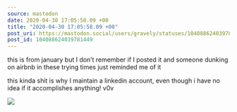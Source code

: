 ```yaml
---
source: mastodon
date: 2020-04-30 17:05:58.09 +00
title: "2020-04-30 17:05:58.09 +00"
post_uri: https://mastodon.social/users/gravely/statuses/104088624039781449
post_id: 104088624039781449
---
```

this is from january but I don’t remember if I posted it and someone dunking on airbnb in these trying times just reminded me of it

this kinda shit is why I maintain a linkedin account, even though i have no idea if it accomplishes anything! v0v


![](/images/28125490.jpg)

